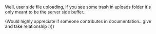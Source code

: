 Well, user side file uploading, if you see some trash in uploads folder it's only meant to be the server side buffer..

(Would highly appreciate if someone contributes in documentation.. give and take relationship :)))
